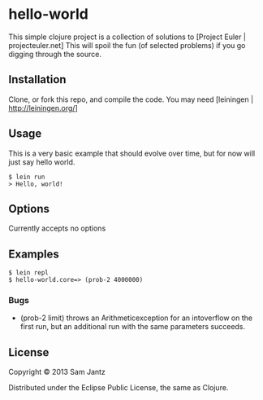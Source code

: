 # hello-world

This simple clojure project is a collection of solutions to [Project Euler | projecteuler.net]
This will spoil the fun (of selected problems) if you go digging through the source.

## Installation

Clone, or fork this repo, and compile the code. You may need [leiningen | http://leiningen.org/]

## Usage

This is a very basic example that should evolve over time, but for now will just say hello world.

    $ lein run
    > Hello, world!

## Options

Currently accepts no options

## Examples

    $ lein repl
    $ hello-world.core=> (prob-2 4000000)

### Bugs

* (prob-2 limit) throws an Arithmeticexception for an intoverflow on the first run, but an additional run with the same parameters succeeds.

## License

Copyright © 2013 Sam Jantz

Distributed under the Eclipse Public License, the same as Clojure.
